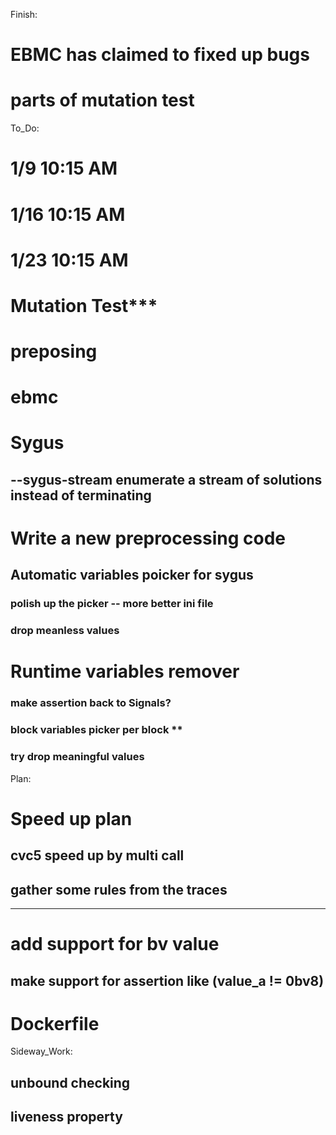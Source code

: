 Finish:
# EBMC has claimed to fixed up bugs
# parts of mutation test


To_Do:
# 1/9 10:15 AM
# 1/16 10:15 AM
# 1/23 10:15 AM

# Mutation Test***
# preposing
# ebmc

# Sygus
## --sygus-stream         enumerate a stream of solutions instead of terminating

# Write a new preprocessing code
## Automatic variables poicker for sygus 
### polish up the picker -- more better ini file
### drop meanless values

# Runtime variables remover
### make assertion back to Signals?
### block variables picker per block **
### try drop meaningful values


Plan:
# Speed up plan
## cvc5 speed up by multi call
## gather some rules from the traces
---------------------------
# add support for bv value
## make support for assertion like (value_a != 0bv8)

# Dockerfile
Sideway_Work: 
##  unbound checking
##  liveness property
